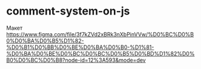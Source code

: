 # comment-system-on-js
Макет
https://www.figma.com/file/3f7kZVd2xBRk3nXbPinVVw/%D0%BC%D0%B0%D0%BA%D0%B5%D1%82-%D0%B1%D0%BB%D0%BE%D0%BA%D0%B0-%D1%81-%D0%BA%D0%BE%D0%BC%D0%BC%D0%B5%D0%BD%D1%82%D0%B0%D0%BC%D0%B8?node-id=12%3A593&mode=dev

